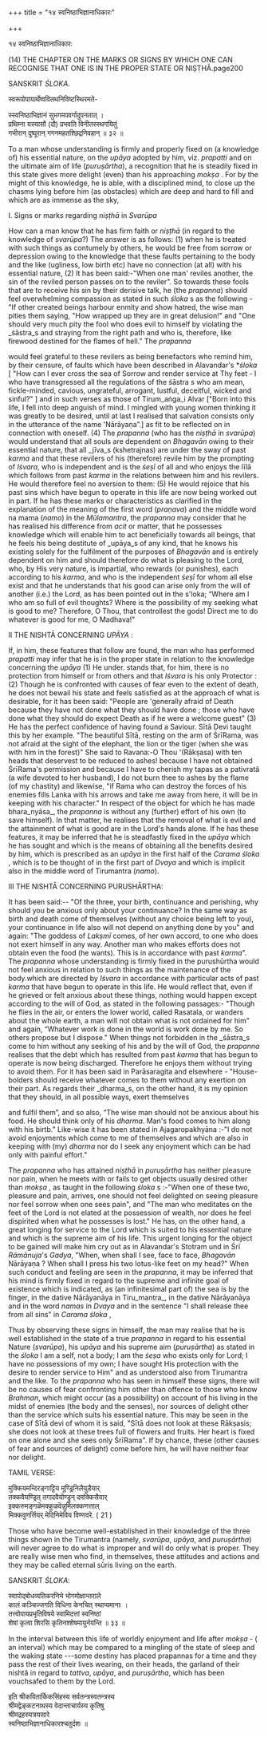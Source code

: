 +++
title = "१४ स्वनिष्ठाभिज्ञानाधिकारः"

+++

१४ स्वनिष्ठाभिज्ञानाधिकारः

(14) THE CHAPTER ON THE MARKS OR SIGNS BY WHICH ONE CAN RECOGNISE THAT ONE IS IN THE PROPER STATE OR NIṢṬHĀ.page200

SANSKRIT _ŚLOKA_.

स्वरूपोपायार्थेष्ववितथनिविष्टस्थिरमते-

स्स्वनिष्ठाभिज्ञानं सुभगमपवर्गादुपनतात् ।  
प्रथिम्ना यस्यासौ (दौ) प्रभवति विनीतस्स्थगयितुं  
गभीरान् दुष्पूरान् गगनमहतश्छिद्रनिवहान् ॥ ३२ ॥

To a man whose understanding is firmly and properly fixed on (a knowledge of) his essential nature, on the _upāya_ adopted by him, viz. _prapatti_ and on the ultimate aim of life (_puruṣārtha_), a recognition that he is steadily fixed in this state gives more delight (even) than his approaching _mokṣa_ . For by the might of this knowledge, he is able, with a disciplined mind, to close up the chasms lying before him (as obstacles) which are deep and hard to fill and which are as immense as the sky,

I. Signs or marks regarding _niṣṭhā_ in _Svarūpa_

How can a man know that he has firm faith or _niṣṭhā_ (in regard to the knowledge of _svarūpa_?) The answer is as follows: (1) when he is treated with such things as contumely by others, he would be free from sorrow or depression owing to the knowledge that these faults pertaining to the body and the like (ugliness, low birth etc) have no connection (at all) with his essential nature, (2) It has been said:-"When one man' reviles another, the sin of the reviled person passes on to the reviler". So towards these fools that are to receive his sin by their derisive talk, he (the _prapanna_) should feel overwhelming compassion as stated in such _śloka_ s as the following - "If other created beings harbour enmity and show hatred, the wise man pities them saying, "How wrapped up they are in great delusion!" and "One should very much pity the fool who does evil to himself by violating the _śāstra_s and straying from the right path and who is, therefore, like firewood destined for the flames of hell.” The _prapanna_

would feel grateful to these revilers as being benefactors who remind him, by their censure, of faults which have been described in Alavandar's *_śloka_ [  "How can I ever cross the sea of Sorrow and render service at Thy feet - I who have transgressed all the regulations of the śāstra s who am mean, fickle-minded, cavious, ungrateful, arrogant, lustful, deceitful, wicked and sinful?" ] and in such verses as those of Tirum_aṅga_i Alvar ["Born into this life, I fell into deep anguish of mind. I mingled with young women thinking it was greatly to be desired, until at last I realised that salvation consists only in the utterance of the name 'Nārāyaṇa”.] as fit to be reflected on in connection with oneself. (4) The _prapanna_ (who has the _niṣṭhā_ in _svarūpa_) would understand that all souls are dependent on _Bhagavān_ owing to their essential nature, that all _jīva_s (kshetrajnas) are under the sway of past _karma_ and that these revilers of his (therefore) revile him by the prompting of _Iśvara_, who is independent and is the _śeṣī_  of all and who enjoys the līlā which follows from past _karma_ in the relations between him and his revilers. He would therefore feel no aversion to them: (5) He would rejoice that his past sins which have begun to operate in this life are now being worked out in part. If he has these marks or characteristics as clarified in the explanation of the meaning of the first word (_praṇava_) and the middle word na mama (_namo_) in the _Mūlamantra_, the _prapanna_ may consider that he has realised his difference from _acit_ or matter, that he possesses knowledge which will enable him to act beneficially towards all beings, that he feels his being destitute of _upāya_s of any kind, that he knows his existing solely for the fulfilment of the purposes of _Bhagavān_ and is entirely dependent on him and should therefore do what is pleasing to the Lord, who, by His very nature, is impartial, who rewards (or punishes), each according to his _karma_, and who is the independent _śeṣī_ for whom all else exist and that he understands that his good can arise only from the will of another (i.e.) the Lord, as has been pointed out in the s'loka; “Where am I who am so full of evil thoughts? Where is the possibility of my seeking what is good to me? Therefore, O Thou, that controllest the gods! Direct me to do whatever is good for me, O Madhava!"

II THE NISHTĀ CONCERNING _UPĀYA_ :

If, in him, these features that follow are found, the man who has performed _prapatti_ may infer that he is in the proper state in relation to the knowledge concerning the _upāya_ (1) He under. stands that, for him, there is no protection from himself or from others and that _Iśvara_ is his only Protector : (2) Though he is confronted with causes of fear even to the extent of death, he does not bewail his state and feels satisfied as at the approach of what is desirable, for it has been said: "People are 'generally afraid of Death because they have not done what they should have done ; those who have done what they should do expect Death as if he were a welcome guest" (3) He has the perfect confidence of having found a Saviour. Sītā Devi taught this by her example. "The beautiful Sītā, resting on the arm of ŚrīRama, was not afraid at the sight of the elephant, the lion or the tiger (when she was with him in the forest)" She said to Ravana:-O Thou '(Rākṣasa) with ten heads that deservest to be reduced to ashes! because I have not obtained ŚrīRama's permission and because I have to cherish my tapas as a pativrată (a wife devoted to her husband), I do not burn thee to ashes by the flame (of my chastity) and likewise, "if Rama who can destroy the forces of his enemies fills Lanka with his arrows and take me away from here, it will be in keeping with his character." In respect of the object for which he has made bhara_nyāsa_, the _prapanna_ is without any (further) effort of his own (to save himself). In that matter, he realises that the removal of what is evil and the attainment of what is good are in the Lord's hands alone. If he has these features, it may be inferred that he is steadfastly fixed in the _upāya_ which he has sought and which is the means of obtaining all the benefits desired by him, which is prescribed as an _upāya_ in the first half of the _Carama_ _śloka_ , which is to be thought of in the first part of _Dvaya_ and which is implicit also in the middle word of Tirumantra (_namo_).

III THE NISHTĀ CONCERNING PURUSHĀRTHA:

It has been said:-- "Of the three, your birth, continuance and perishing, why should you be anxious only about your continuance? In the same way as birth and death come of themselves (without any choice being left to you), your continuance in life also will not depend on anything done by you" and again: "The goddess of _Lakṣmī_ comes, of her own accord, to one who does not exert himself in any way. Another man who makes efforts does not obtain even the food (he wants). This is in accordance with past _karma_". The _prapanna_ whose understanding is firmly fixed in the purushūrtha would not feel anxious in relation to such things as the maintenance of the body.which are directed by _Iśvara_ in accordance with particular acts of past _karma_ that have begun to operate in this life. He would reflect that, even if he grieved or felt anxious about these things, nothing would happen except according to the will of God, as stated in the following passages:- "Though he flies in the air, or enters the lower world, called Rasatala, or wanders about the whole earth, a man will not obtain what is not ordained for him" and again, “Whatever work is done in the world is work done by me. So others propose but I dispose." When things not forbidden in the _śāstra_s come to him without any seeking of his and by the will of God, the _prapanna_ realises that the debt which has resulted from past _karma_ that has begun to operate is now being discharged. Therefore he enjoys them without trying to avoid them. For it has been said in Parāsaragita and elsewhere - "House-bolders should receive whatever comes to them without any exertion on their part. As regards their _dharma_s, on the other hand, it is my opinion that they should, in all possible ways, exert themselves

and fulfil them”, and so also, “The wise man should not be anxious about his food. He should think only of his _dharma_. Man's food comes to him along with his birtb." Like-wise it has been stated in Ajagaropakhyāna :-"I do not avoid enjoyments which come to me of themselves and which are also in keeping with (my) _dharma_ nor do I seek any enjoyment which can be had only with painful effort."

The _prapanna_ who has attained _niṣṭhā_ in _puruṣārtha_ has neither pleasure nor pain, when he meets with or fails to get objects usually desired other than _mokṣa_ , as taught in the following _śloka_ s :-"When one of these two, pleasure and pain, arrives, one should not feel delighted on seeing pleasure nor feel sorrow when one sees pain", and "The man who meditates on the feet of the Lord is not elated at the possession of wealth, nor does he feel dispirited when what he possesses is lost." He has, on the other hand, a great longing for service to the Lord which is suited to his essential nature and which is the supreme aim of his life. This urgent longing for the object to be gained will make him cry out as in Alavandar's Stotram und in Śrī _Rāmānuja_'s _Gadya_, "When, when shall I see, face to face, _Bhagavān_ Nārāyaṇa ? When shall I press his two lotus-like feet on my head?" When such conduct and feeling are seen in the _prapanna_, it may be inferred that his mind is firmly fixed in regard to the supreme and infinite goal of existence which is indicated, as (an infinitesimal part of) the sea is by the finger, in the dative Nārāyanāya in Tiru_mantra_, in the dative Nārāyanāya and in the word _namas_ in _Dvaya_ and in the sentence "I shall release thee from all sins" in _Carama_ _śloka_ ,

Thus by observing these signs in himself, the man may realise that he is well established in the state of a true _prapanna_ in regard to his essential Nature (_svarūpa_), his _upāya_ and his supreme aim (_puruṣārtha_) as stated in the _śloka_ I am a self, not a body; I am the _śeṣa_ who exists only for Lord; I have no possessions of my own; I have sought His protection with the desire to render service to Him" and as understood also from Tirumantra and the like. To the _prapanna_ who has seen in himself these signs, there will be no causes of fear confronting him other than offence to those who know _Brahman_, which might occur (as a possibility) on account of his living in the midst of enemies (the body and the senses), nor sources of delight other than the service which suits his essential nature. This may be seen in the case of Sītā devi of whom it is said, "Sītā does not look at these Rākṣasis; she does not look at these trees full of flowers and fruits. Her heart is fixed on one alone and she sees only ŚrīRama". If by chance, these (other causes of fear and sources of delight) come before him, he will have neither fear nor delight.

TAMIL VERSE:

मुक्कियमन्दिरङ्गाट्टिय मूण्ड्रिनिलैयुडैयार्  
तक्कवैयण्ड्रित् तगादवैयॊण्ड्रुन् दमक्किसैयार्  
इक्करुमङ्गळॆमक्कुळवॆन्नुमिलक्कणत्ताल्  
मिक्कवुणर्त्तियर् मेदिनिमेविय विण्णवरे. ( 21 )

Those who have become well-established in their knowledge of the three things shown in the Tirumantra (namely, _svarūpa_, _upāya_, and _puruṣārtha_) will never agree to do what is improper and will do only what is proper. They are really wise men who find, in themselves, these attitudes and actions and they may be called eternal sūris living on the earth.

SANSKRIT _ŚLOKA_:

स्वापोद्बोधव्यतिकरनिभे भोगमोक्षान्तराले  
कालं कञ्चिज्जगति विधिना केनचित् स्थाप्यमानाः ।  
तत्त्वोपायप्रभृतिविषये स्वामिदत्तां स्वनिष्ठां  
शेषां कृत्वा शिरसि कृतिनश्शेषमायुर्नयन्ति ॥ ३३ ॥

In the interval between this life of worldly enjoyment and life after _mokṣa_  - ( an interval) which may be compared to a mingling of the state of sleep and the waking state ---some destiny has placed prapannas for a time and they pass the rest of their lives wearing, on their heads, the garland of their nishtă in regard to _tattva_, _upāya_, and _puruṣārtha_, which has been vouchsafed to them by the Lord.

इति श्रीकवितार्किकसिंहस्य सर्वतन्त्रस्वतन्त्रस्य  
श्रीमद्वेङ्कटनाथस्य वेदान्ताचार्यस्य कृतिषु  
श्रीमद्रहस्यत्रयसारे  
स्वनिष्ठाभिज्ञानाधिकारश्चतुर्दशः ॥

